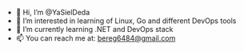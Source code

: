 - 👋 Hi, I’m @YaSielDeda
- 👀 I’m interested in learning of Linux, Go and different DevOps tools
- 🌱 I’m currently learning .NET and DevOps stack
- 📫 You can reach me at: bereg6484@gmail.com
